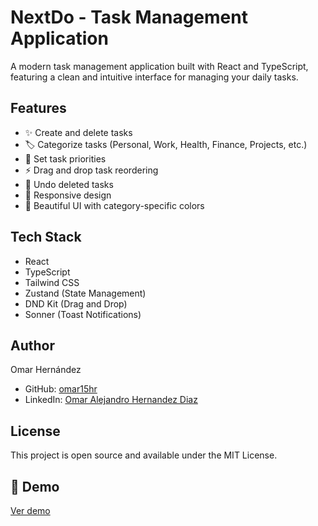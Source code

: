 # NextDo - Task Management Application

A modern task management application built with React and TypeScript, featuring a clean and intuitive interface for managing your daily tasks.

## Features

- ✨ Create and delete tasks
- 🏷️ Categorize tasks (Personal, Work, Health, Finance, Projects, etc.)
- 🎯 Set task priorities
- ⚡ Drag and drop task reordering
- 🔄 Undo deleted tasks
- 📱 Responsive design
- 🎨 Beautiful UI with category-specific colors

## Tech Stack

- React
- TypeScript
- Tailwind CSS
- Zustand (State Management)
- DND Kit (Drag and Drop)
- Sonner (Toast Notifications)

## Author

Omar Hernández

- GitHub: [omar15hr](https://github.com/omar15hr)
- LinkedIn: [Omar Alejandro Hernandez Diaz](https://www.linkedin.com/in/omar-alejandro-hernandez-diaz/)

## License

This project is open source and available under the MIT License.

## 🔗 Demo

[Ver demo](https://nextdo-omarher.vercel.app/)
